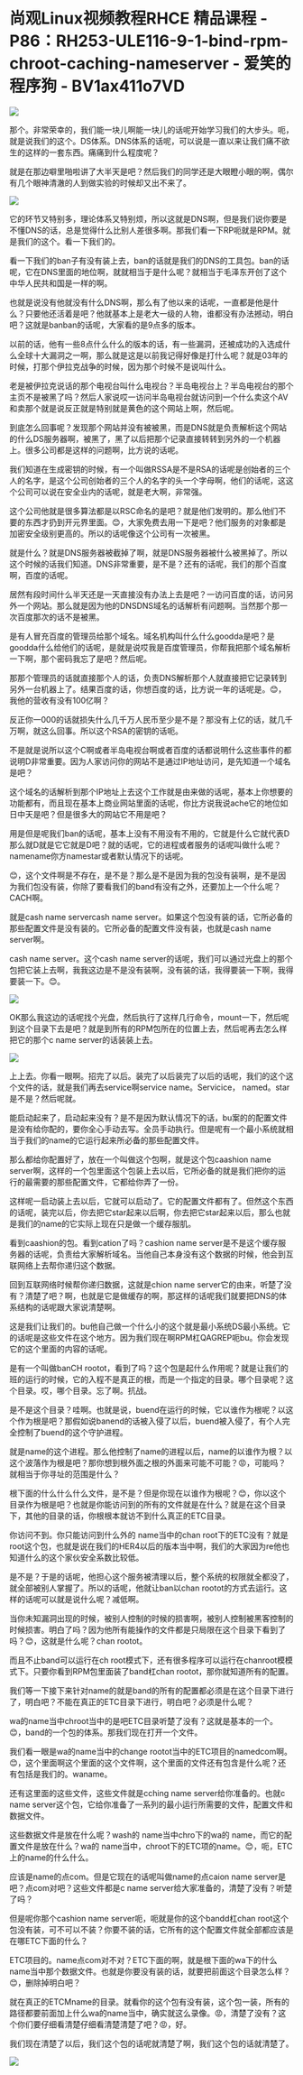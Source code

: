 # 尚观Linux视频教程RHCE 精品课程 - P86：RH253-ULE116-9-1-bind-rpm-chroot-caching-nameserver - 爱笑的程序狗 - BV1ax411o7VD

![](img/e08462fe5cc6e69b4f58cd05e3a7489c_0.png)

那个。非常荣幸的，我们能一块儿啊能一块儿的话呢开始学习我们的大步头。呃，就是说我们的这个。DS体系。DNS体系的话呢，可以说是一直以来让我们痛不欲生的这样的一套东西。痛痛到什么程度呢？

就是在那边噼里啪啦讲了大半天是吧？然后我们的同学还是大眼瞪小眼的啊，偶尔有几个眼神清澈的人到做实验的时候却又出不来了。



![](img/e08462fe5cc6e69b4f58cd05e3a7489c_2.png)

它的环节又特别多，理论体系又特别烦，所以这就是DNS啊，但是我们说你要是不懂DNS的话，总是觉得什么比别人差很多啊。那我们看一下RP呃就是RPM。就是我们的这个。看一下我们的。

看一下我们的ban子有没有装上去，ban的话就是我们的DNS的工具包。ban的话呢，它在DNS里面的地位啊，就就相当于是什么呢？就相当于毛泽东开创了这个中华人民共和国是一样的啊。

也就是说没有他就没有什么DNS啊，那么有了他以来的话呢，一直都是他是什么？只要他还活着是吧？他就基本上是老大一级的人物，谁都没有办法撼动，明白吧？这就是banban的话呢，大家看的是9点多的版本。

以前的话，他有一些8点什么什么的版本的话，有一些漏洞，还被成功的入选成什么全球十大漏洞之一啊，那么就是这是以前我记得好像是打什么呢？就是03年的时候，打那个伊拉克战争的时候，因为那个时候不是说叫什么。

老是被伊拉克说话的那个电视台叫什么电视台？半岛电视台上？半岛电视台的那个主页不是被黑了吗？然后人家说哎一访问半岛电视台就访问到一个什么卖这个AV和卖那个就是说反正就是特别就是黄色的这个网站上啊，然后呢。

到底怎么回事呢？发现那个网站并没有被被黑，而是DNS就是负责解析这个网站的什么DS服务器啊，被黑了，黑了以后把那个记录直接转转到另外的一个机器上。很多公司都是这样的问题啊，比方说的话呢。

我们知道在生成密钥的时候，有一个叫做RSSA是不是RSA的话呢是创始者的三个人的名字，是这个公司创始者的三个人的名字的头一个字母啊，他们的话呢，这这个公司可以说在安全业内的话呢，就是老大啊，非常强。

这个公司他就是很多算法都是以RSC命名的是吧？就是他们发明的。那么他们不要的东西才扔到开元界里面。😊，大家免费去用一下是吧？他们服务的对象都是加密安全级别更高的。所以的话呢像这个公司有一次被黑。

就是什么？就是DNS服务器被截掉了啊，就是DNS服务器被什么被黑掉了。所以这个时候的话我们知道。DNS非常重要，是不是？还有的话呢，我们的那个百度啊，百度的话呢。

居然有段时间什么半天还是一天直接没有办法上去是吧？一访问百度的话，访问另外一个网站。那么就是因为他的DNSDNS域名的话解析有问题啊。当然那个那一次百度那次的话不是被黑。

是有人冒充百度的管理员给那个域名。域名机构叫什么什么goodda是吧？是goodda什么给他们的话呢，是就是说哎我是百度管理员，你帮我把那个域名解析一下啊，那个密码我忘了是吧？然后呢。

那那个管理员的话就直接那个人的话，负责DNS解析那个人就直接把它记录转到另外一台机器上了。结果百度的话，你想百度的话，比方说一年的话呢是。😊，我他的营收有没有100亿啊？

反正你一000的话就损失什么几千万人民币至少是不是？那没有上亿的话，就几千万啊，就这么回事。所以这个RSA的密钥的话呃。

不是就是说所以这个C啊或者半岛电视台啊或者百度的话都说明什么这些事件的都说明D非常重要。因为人家访问你的网站不是通过IP地址访问，是先知道一个域名是吧？

这个域名的话解析到那个IP地址上去这个工作就是由来做的话呢，基本上你想要的功能都有，而且现在基本上商业网站里面的话呢，你比方说我说ache它的地位如日中天是吧？但是很多大的网站它不用是吧？

用是但是呢我们ban的话呢，基本上没有不用没有不用的，它就是什么它就代表D那么就D就是它它就是D吧？就的话呢，它的进程或者服务的话呢叫做什么呢？namename你方namestar或者默认情况下的话呢。

😊，这个文件啊是不存在，是不是？那么是不是因为我的包没有装啊，是不是因为我们包没有装，你除了要看我们的band有没有之外，还要加上一个什么呢？CACH啊。

就是cash name servercash name server。如果这个包没有装的话，它所必备的那些配置文件是没有装的。它所必备的配置文件没有装，也就是cash name server啊。

cash name server。这个cash name server的话呢，我们可以通过光盘上的那个包把它装上去啊，我我这边是不是没有装啊，没有装的话，我得要装一下啊，我得要装一下。😊。



![](img/e08462fe5cc6e69b4f58cd05e3a7489c_4.png)

OK那么我这边的话呢找个光盘，然后执行了这样几行命令，mount一下，然后呢到这个目录下去是吧？就是到所有的RPM包所在的位置上去，然后呢再去怎么样把它的那个c name server的话装装上去。



![](img/e08462fe5cc6e69b4f58cd05e3a7489c_6.png)

上上去。你看一眼啊。招完了以后。装完了以后装完了以后的话呢，我们的这个这个文件的话，就是我们再去service啊service name。Servicice， named。star是不是？然后呢就。

能启动起来了，启动起来没有？是不是因为默认情况下的话，bu案的的配置文件是没有给你配的，要你全心手动去写。全员手动执行。但是呢有一个最小系统就相当于我们的name的它运行起来所必备的那些配置文件。

那么都给你配置好了，放在一个叫做这个包啊，就是这个包caashion name server啊，这样的一个包里面这个包装上去以后，它所必备的就是我们把你的运行的最需要的那些配置文件，它都给你弄了一份。

这样呢一启动装上去以后，它就可以启动了。它的配置文件都有了。但然这个东西的话呢，装完以后，你去把它star起来以后啊，你去把它star起来以后，那么也就是我们的name的它实际上现在只是做一个缓存服肌。

看到caashion的包。看到cation了吗？cashion name server是不是这个缓存服务器的话呢，负责给大家解析域名。当他自己本身没有这个数据的时候，他会到互联网络上去帮你递归这个数据。

回到互联网络时候帮你递归数据，这就是chion name server它的由来，听楚了没有？清楚了吧？啊，也就是它是做缓存的啊，那这样的话呢我们就要把DNS的体系结构的话呢跟大家说清楚啊。

这是我们让我们的。bu他自己做一个什么小的这个就是最小系统DS最小系统。它的话呢是这些文件在这个地方。因为我们现在啊RPM杠QAGREP呃bu。你会发现它的这个里面的内容的话呢。

是有一个叫做banCH rootot，看到了吗？这个包是起什么作用呢？就是让我们的班的运行的时候，它的入程不是真正的根，而是一个指定的目录。哪个目录呢？这个目录。哎，哪个目录。忘了啊。抗战。

是不是这个目录？哇啊。也就是说，buend在运行的时候，它以谁作为根呢？以这个作为根是吧？那假如说banend的话被入侵了以后，buend被入侵了，有个人完全控制了buend的这个守护进程。

就是name的这个进程。那么他控制了name的进程以后，name的以谁作为根？以这个波落作为根是吧？那你想到根外面之根的外面来可能不可能？😡，可能吗？就相当于你寻址的范围是什么？

根下面的什么什么什么文件，是不是？但是你现在以谁作为根呢？😊，你以这个目录作为根是吧？也就是你能访问到的所有的文件就是在什么？就是在这个目录下，其他的目录的话，你根根本就访不到什么真正的ETC目录。

你访问不到。你只能访问到什么外的 name当中的chan root下的ETC没有？就是 root这个包，也就是说在我们的HER4以后的版本当中啊，我们的大家因为re他也知道什么的这个家伙安全系数比较低。

是不是？于是的话呢，他担心这个服务被清理以后，整个系统的权限就全都没了，就全部被别人掌握了。所以的话呢，他就让ban以chan rootot的方式去运行。这样的话呢可以就是说什么呢？减低啊。

当你未知漏洞出现的时候，被别人控制的时候的损害啊，被别人控制被黑客控制的时候损害。明白了吗？因为他所有能操作的文件都是只局限在这个目录下看到了吗？😊，这就是什么呢？chan rootot。

而且不止band可以运行在ch root模式下，还有很多程序可以运行在chanroot模模式下。只要你看到RPM包里面装了band杠chan rootot，那你就知道所有的配置。

我们等一下接下来针对name的就是band的所有的配置都必须是在这个目录下进行了，明白吧？不能在真正的ETC目录下进行，明白吧？必须是什么呢？

wa的name当中chroot当中的是吧ETC目录听楚了没有？这就是基本的一个。😊，band的一个包的体系。那我们现在打开一个文件。

我们看一眼是wa的name当中的change rootot当中的ETC项目的namedcom啊。😊，这个里面啊这个里面的这个文件啊，这个里面的文件还有包含是什么呢？还有包括是我们的。waname。

还有这里面的这些文件，这些文件就是cching name server给你准备的。也就c name server这个包，它给你准备了一系列的最小运行所需要的文件，配置文件和数据文件。

这些数据文件是放在什么呢？wash的 name当中chro下的wa的 name，而它的配置文件是放在什么？wa的 name当中，chroot下的ETC项的name。😊，呃，ETC上的name的什么什么。

应该是name的点com。但是它现在的话呢叫做name的点caion name server是吧？点com对吧？这些文件都是c name server给大家准备的，清楚了没有？听楚了吗？

但是呢你那个cashion name server呃，呃就是你的这个bandd杠chan root这个包没有装，可不可以不装？你要不装的话，它所有的这个配置文件就全部都应该是在哪ETC下面的什么？

ETC项目的。name点com对不对？ETC下面的啊，就是根下面的wa下的什么name当中那个数据文件。也就是你要没有装的话，就要把前面这个目录怎么样？😊，删除掉明白吧？

就在真正的ETCMname的目录。就看你的这个包有没有装，这个包一装，所有的路径都要前面加上什么wa的name当中，确实就这么录像。😡，清楚了没有？这个你们要仔细看清楚仔细看清楚清楚了吧？😡，好。

我们现在清楚了以后，我们这个包的话呢就清楚了啊，我们这个包的话就清楚了。

![](img/e08462fe5cc6e69b4f58cd05e3a7489c_8.png)